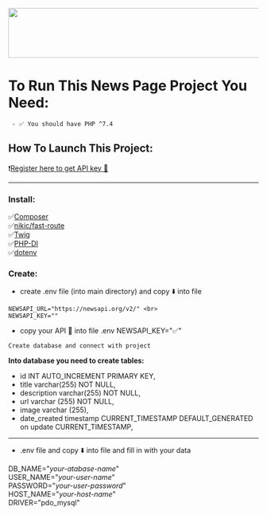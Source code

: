 <p align="center">
  <img width="700" height="100" src="https://github.com/LianaDace/news-page/blob/main/📰_News_Page_Project_.png">
</p>

 # To Run This News Page Project You Need:
 
````
 - ✅ You should have PHP ^7.4
 ````
 
  ## How To Launch This Project: 
 
❗️[Register here to get API key 🔑](https://newsapi.org)

---

### Install:

✅[Composer](https://getcomposer.org) <br>
✅[nikic/fast-route](https://packagist.org/packages/nikic/fast-route) <br>
✅[Twig](https://packagist.org/packages/twig/twig) <br>
✅[PHP-DI](https://php-di.org) <br>
✅[dotenv](https://www.npmjs.com/package/dotenv)



### Create:

- create .env file (into main directory) and copy ⬇️ into file
````
NEWSAPI_URL="https://newsapi.org/v2/" <br>
NEWSAPI_KEY=""
````

- copy your API 🔑 into file .env NEWSAPI_KEY="✅"
````
Create database and connect with project 
````
**Into database you need to create tables:**

- id INT AUTO_INCREMENT PRIMARY KEY,
- title varchar(255) NOT NULL,
- description varchar(255) NOT NULL,
- url varchar (255) NOT NULL,
- image varchar (255),
- date_created timestamp CURRENT_TIMESTAMP DEFAULT_GENERATED on update CURRENT_TIMESTAMP,

---

- .env file and copy ⬇️ into file and fill in with your data


DB_NAME="_your-atabase-name_" <br>
USER_NAME="_your-user-name_"<br>
PASSWORD="_your-user-password_"<br>
HOST_NAME="_your-host-name_"<br>
DRIVER="pdo_mysql"<br>



 
 
 
